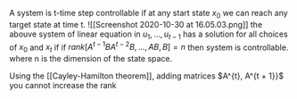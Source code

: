 A system is t-time step controllable if at any start state $x_0$ we can reach any target state at time t. 
![[Screenshot 2020-10-30 at 16.05.03.png]]
the abouve system of linear equation in $u_1, ..., u_{t-1}$ has a solution for all choices of $x_0$ and $x_t$ if 
if $rank[A^{t-1}B A^{t -2}B, ..., AB, B] = n$ then system is controllable. 
where n is the dimension of the state space. 

Using the [[Cayley-Hamilton theorem]], adding matrices $A^{t}, A^{t + 1}}$ you cannot increase the rank